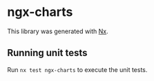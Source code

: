 # ngx-charts

This library was generated with [Nx](https://nx.dev).

## Running unit tests

Run `nx test ngx-charts` to execute the unit tests.

